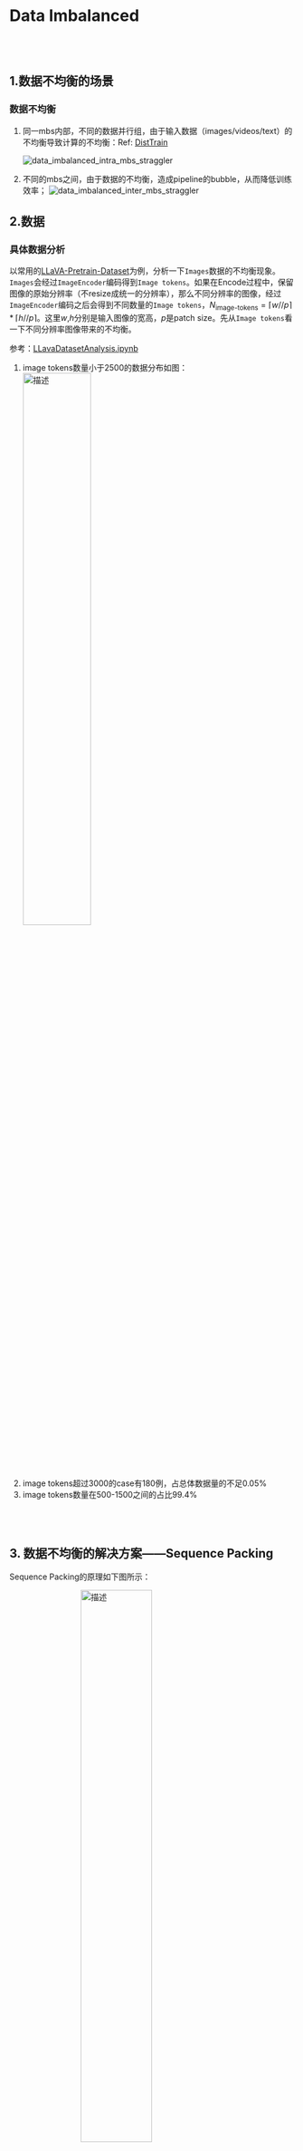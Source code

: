 # Data Imbalanced

<br><br>

## 1.数据不均衡的场景 

### 数据不均衡
1. 同一mbs内部，不同的数据并行组，由于输入数据（images/videos/text）的不均衡导致计算的不均衡：Ref: [DistTrain](https://arxiv.org/abs/2408.04275)
   
    ![data_imbalanced_intra_mbs_straggler](./images/data_imbalanced/data_imbalanced_intra_mbs_straggler.png)

2. 不同的mbs之间，由于数据的不均衡，造成pipeline的bubble，从而降低训练效率；
![data_imbalanced_inter_mbs_straggler](./images/data_imbalanced/data_imbalanced_inter_mbs_straggler.png)

## 2.数据

### 具体数据分析

以常用的[LLaVA-Pretrain-Dataset](https://huggingface.co/datasets/liuhaotian/LLaVA-Pretrain)为例，分析一下`Images`数据的不均衡现象。`Images`会经过`ImageEncoder`编码得到`Image tokens`。如果在Encode过程中，保留图像的原始分辨率（不resize成统一的分辨率），那么不同分辨率的图像，经过`ImageEncoder`编码之后会得到不同数量的`Image tokens`，$N_{\text{image-tokens}}=\lceil{w//p}\rceil*\lceil{h//p}\rceil$。这里$w$,$h$分别是输入图像的宽高，$p$是patch size。先从`Image tokens`看一下不同分辨率图像带来的不均衡。

参考：[LLavaDatasetAnalysis.ipynb](./LLavaDatasetAnalysis.ipynb)

1. image tokens数量小于2500的数据分布如图：
   <img src="./images/data_imbalanced/data_imbalanced_llava_datasets_stat_lessthan2500.png" alt="描述" width="50%">
2. image tokens超过3000的case有180例，占总体数据量的不足0.05%
3. image tokens数量在500-1500之间的占比99.4%

<br><br>

## 3. 数据不均衡的解决方案——Sequence Packing

Sequence Packing的原理如下图所示：

<img src="./images/data_imbalanced/sequence_packing_principle.png" alt="描述" width="50%" style="display: block; margin: 0 auto;">

<br>

## 4. 代码实现

### 相关参数选取

```
--packing-seq-length 8192
--packing-buffer-size 100
```

Ref: [dataset_helpers.py](https://github.com/NVIDIA/Megatron-LM/blob/4429e8ebe21fb011529d7401c370841ce530785a/examples/multimodal/dataset_helpers.py#L49)

![](./images/data_imbalanced/code_image_task_sample_packed.png)





<br>

## 5.试验

### 试验1：单卡H20

* H20 96G, single GPU
* image_tiles: 1-20, images tokens: 256-5120
  
|packing sequence| time per sample (ms)|buffer size|packing sequence length|sequence length|
|:--------------:|:-------------------:|:---------:|:---------------------:|:-------------:|
|disabled|1585.5|100|8k|8k|
|enabled |1007.5|100|8k|8k|

**speedup: 57.4%**

<br>

### 试验2：2卡H20, TP1PP1DP2, 模拟：同一mbs内部，不同的数据并行组，由于输入数据（images/videos/text）的不均衡导致计算的不均衡
* H20 96G, 2GPUs
* image_tiles: 1-20, images tokens: 256-5120


|packing sequence| time per sample (ms)|buffer size|packing sequence length|sequence length|
|:--------------:|:-------------------:|:---------:|:---------------------:|:-------------:|
|disabled|817.1|100|8k|8k|
|enabled |532.2|100|8k|8k|


**speedup: 53.5%**

<br>

* 下图：为了更明显的看出**intra mbs**的数据不均衡场景对训练效率的影响，将两个数据并行组的数据设计的极不均衡，如DP1上的数据为2 image tiles (256 image tokens), DP0上的数据为20 image tiles。从下面的timeline可以看出：
    1. DP1的训练执行很快，大量的时间在等待DP0执行，通讯等待浪费了大量时间；
    2. DP1上kernel的执行间隔有大量的空闲，执行效率低下；
    3. 经常看大量的空闲时由launch atten kernel造成的，为何？？？
   
        **DP0, 20 image tiles, DP1, 2 image tiles: no sequence packing**
        ![nsys_data_imbalanced_intra_mbs_straggler](./images/data_imbalanced/nsys_data_imbalanced_intra_mbs_straggler.png)

* 作为对比，当开启了sequence packing，如下图是一个实际数据运行的例子：
    1. 两个DP通信组的负载相对更均衡，虽然无法做到完全均衡，但是与上述试验对比，两个DP rank之间的通信等待时间明显更少；
    2. 对比上述试验，kernel之间不在有大量的空白；
    ![nsys_data_imbalanced_intra_mbs_straggler_sequence_packing](./images/data_imbalanced/nsys_data_imbalanced_intra_mbs_straggler_sequence_packing.png
    )

<br>

### 试验3：

```
CUDA_VISIBLE_DEVICES=4,5 ./examples/multimodal/pretrain_mistral_clip_packed_sql_script.sh -1 -1 8192 9000 9000 m1gb32-rand_1-20_4000samples_2gpu

CUDA_VISIBLE_DEVICES=6,7 ./examples/multimodal/pretrain_mistral_clip_packed_sql_script.sh 8192 100 8192 9000 9000 m1gb32-rand_1-20_4000samples_2gpu
```


<br><br>

****




# 参考资料
1. [Sequence Packing](https://docs.nvidia.com/nemo-framework/user-guide/24.12/nemotoolkit/features/optimizations/sequence_packing.html)
2. [Sequence Packing for NeVA](https://docs.nvidia.com/nemo-framework/user-guide/24.12/nemotoolkit/multimodal/mllm/sequence_packing.html)
3. [DistTrain: Addressing Model and Data Heterogeneity with Disaggregated Training for Multimodal Large Language Models](https://arxiv.org/abs/2408.04275)
4. [OmniBal: Towards Fast Instruct-tuning for Vision-Language Models via Omniverse Computation Balance](https://arxiv.org/abs/2407.20761)
